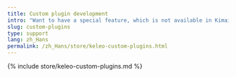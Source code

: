 ```yaml
---
title: Custom plugin development
intro: "Want to have a special feature, which is not available in Kimai? I can develop it for you!"
slug: custom-plugins
type: support
lang: zh_Hans
permalink: /zh_Hans/store/keleo-custom-plugins.html
---
```


{% include store/keleo-custom-plugins.md %}

